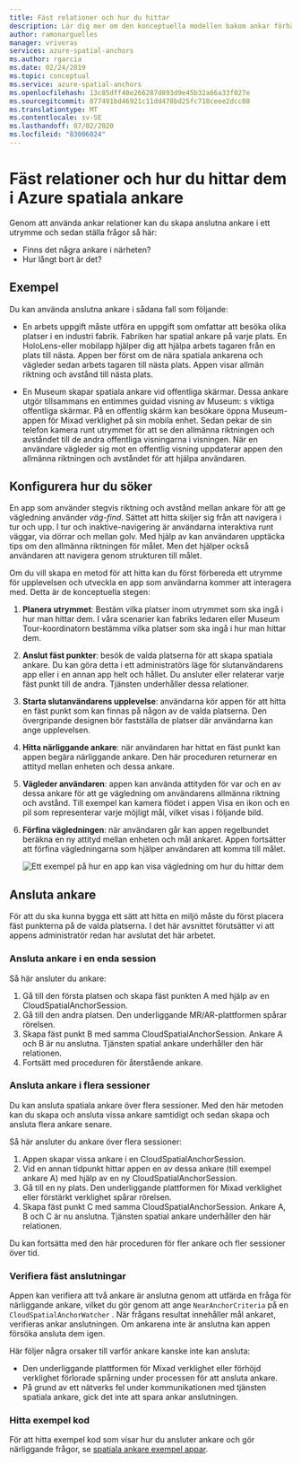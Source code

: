 ```yaml
---
title: Fäst relationer och hur du hittar
description: Lär dig mer om den konceptuella modellen bakom ankar förhållanden. Lär dig att ansluta ankare inom ett utrymme och att använda närliggande API för att uppfylla ett sätt att söka efter ett scenario.
author: ramonarguelles
manager: vriveras
services: azure-spatial-anchors
ms.author: rgarcia
ms.date: 02/24/2019
ms.topic: conceptual
ms.service: azure-spatial-anchors
ms.openlocfilehash: 13c85dff40e266287d893d9e45b32a66a33f027e
ms.sourcegitcommit: 877491bd46921c11dd478bd25fc718ceee2dcc08
ms.translationtype: MT
ms.contentlocale: sv-SE
ms.lasthandoff: 07/02/2020
ms.locfileid: "83006024"
---
```

# <a name="anchor-relationships-and-way-finding-in-azure-spatial-anchors"></a>Fäst relationer och hur du hittar dem i Azure spatiala ankare

Genom att använda ankar relationer kan du skapa anslutna ankare i ett utrymme och sedan ställa frågor så här:

* Finns det några ankare i närheten?
* Hur långt bort är det?

## <a name="examples"></a>Exempel

Du kan använda anslutna ankare i sådana fall som följande:

* En arbets uppgift måste utföra en uppgift som omfattar att besöka olika platser i en industri fabrik. Fabriken har spatial ankare på varje plats. En HoloLens-eller mobilapp hjälper dig att hjälpa arbets tagaren från en plats till nästa. Appen ber först om de nära spatiala ankarena och vägleder sedan arbets tagaren till nästa plats. Appen visar allmän riktning och avstånd till nästa plats.

* En Museum skapar spatiala ankare vid offentliga skärmar. Dessa ankare utgör tillsammans en entimmes guidad visning av Museum: s viktiga offentliga skärmar. På en offentlig skärm kan besökare öppna Museum-appen för Mixad verklighet på sin mobila enhet. Sedan pekar de sin telefon kamera runt utrymmet för att se den allmänna riktningen och avståndet till de andra offentliga visningarna i visningen. När en användare vägleder sig mot en offentlig visning uppdaterar appen den allmänna riktningen och avståndet för att hjälpa användaren.

## <a name="set-up-way-finding"></a>Konfigurera hur du söker

En app som använder stegvis riktning och avstånd mellan ankare för att ge vägledning använder *väg-find*. Sättet att hitta skiljer sig från att navigera i tur och upp. I tur och inaktive-navigering är användarna interaktiva runt väggar, via dörrar och mellan golv. Med hjälp av kan användaren upptäcka tips om den allmänna riktningen för målet. Men det hjälper också användaren att navigera genom strukturen till målet.

Om du vill skapa en metod för att hitta kan du först förbereda ett utrymme för upplevelsen och utveckla en app som användarna kommer att interagera med. Detta är de konceptuella stegen:

1. **Planera utrymmet**: Bestäm vilka platser inom utrymmet som ska ingå i hur man hittar dem. I våra scenarier kan fabriks ledaren eller Museum Tour-koordinatorn bestämma vilka platser som ska ingå i hur man hittar dem.
2. **Anslut fäst punkter**: besök de valda platserna för att skapa spatiala ankare. Du kan göra detta i ett administratörs läge för slutanvändarens app eller i en annan app helt och hållet. Du ansluter eller relaterar varje fäst punkt till de andra. Tjänsten underhåller dessa relationer.
3. **Starta slutanvändarens upplevelse**: användarna kör appen för att hitta en fäst punkt som kan finnas på någon av de valda platserna. Den övergripande designen bör fastställa de platser där användarna kan ange upplevelsen.
4. **Hitta närliggande ankare**: när användaren har hittat en fäst punkt kan appen begära närliggande ankare. Den här proceduren returnerar en attityd mellan enheten och dessa ankare.
5. **Vägleder användaren**: appen kan använda attityden för var och en av dessa ankare för att ge vägledning om användarens allmänna riktning och avstånd. Till exempel kan kamera flödet i appen Visa en ikon och en pil som representerar varje möjligt mål, vilket visas i följande bild.
6. **Förfina vägledningen**: när användaren går kan appen regelbundet beräkna en ny attityd mellan enheten och mål ankaret. Appen fortsätter att förfina vägledningarna som hjälper användaren att komma till målet.

    ![Ett exempel på hur en app kan visa vägledning om hur du hittar dem](./media/meeting-spot.png)

## <a name="connect-anchors"></a>Ansluta ankare

För att du ska kunna bygga ett sätt att hitta en miljö måste du först placera fäst punkterna på de valda platserna. I det här avsnittet förutsätter vi att appens administratör redan har avslutat det här arbetet.

### <a name="connect-anchors-in-a-single-session"></a>Ansluta ankare i en enda session

Så här ansluter du ankare:

1. Gå till den första platsen och skapa fäst punkten A med hjälp av en CloudSpatialAnchorSession.
2. Gå till den andra platsen. Den underliggande MR/AR-plattformen spårar rörelsen.
3. Skapa fäst punkt B med samma CloudSpatialAnchorSession. Ankare A och B är nu anslutna. Tjänsten spatial ankare underhåller den här relationen.
4. Fortsätt med proceduren för återstående ankare.

### <a name="connect-anchors-in-multiple-sessions"></a>Ansluta ankare i flera sessioner

Du kan ansluta spatiala ankare över flera sessioner. Med den här metoden kan du skapa och ansluta vissa ankare samtidigt och sedan skapa och ansluta flera ankare senare.

Så här ansluter du ankare över flera sessioner:

1. Appen skapar vissa ankare i en CloudSpatialAnchorSession.
2. Vid en annan tidpunkt hittar appen en av dessa ankare (till exempel ankare A) med hjälp av en ny CloudSpatialAnchorSession.
3. Gå till en ny plats. Den underliggande plattformen för Mixad verklighet eller förstärkt verklighet spårar rörelsen.
4. Skapa fäst punkt C med samma CloudSpatialAnchorSession. Ankare A, B och C är nu anslutna. Tjänsten spatial ankare underhåller den här relationen.

Du kan fortsätta med den här proceduren för fler ankare och fler sessioner över tid.

### <a name="verify-anchor-connections"></a>Verifiera fäst anslutningar

Appen kan verifiera att två ankare är anslutna genom att utfärda en fråga för närliggande ankare, vilket du gör genom att ange `NearAnchorCriteria` på en `CloudSpatialAnchorWatcher` . När frågans resultat innehåller mål ankaret, verifieras ankar anslutningen. Om ankarena inte är anslutna kan appen försöka ansluta dem igen.

Här följer några orsaker till varför ankare kanske inte kan ansluta:

* Den underliggande plattformen för Mixad verklighet eller förhöjd verklighet förlorade spårning under processen för att ansluta ankare.
* På grund av ett nätverks fel under kommunikationen med tjänsten spatiala ankare, gick det inte att spara ankar anslutningen.

### <a name="find-sample-code"></a>Hitta exempel kod

För att hitta exempel kod som visar hur du ansluter ankare och gör närliggande frågor, se [spatiala ankare exempel appar](https://github.com/Azure/azure-spatial-anchors-samples).
